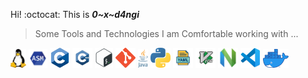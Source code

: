  Hi! :octocat: This is ***0~x~d4ngi***
> Some Tools and Technologies I am Comfortable working with ...
 <p>
 <img  alt="linux" height="30px" src="./media/linux.png"/>
 <img  alt="assembly" height="30px" src="./media/asm.png"/>
    <img  alt="c" height="32px" src="./media/c.png"/>
  <img  alt="c++" height="32px" src="./media/c++.png"/>
  <img  alt="Shell" height="32px" src="./media/shell.png"/>
  <img  alt="Git" height="32px" src="./media/git.png"/>
  <img  alt="java" height="30px" src="./media/java.png"/>
  <img  alt="Python" height="32px" src="./media/python.png"/>
  <img  alt="YAML" height="32px" src="./media/YAML.png"/>
  <img  alt="vim" height="32px" src="./media/vim.png"/>
  <img  alt="Neovim" height="32px" src="./media/neovim.png"/>
  <img  alt="VSCode" height="32px" src="./media/vscode.png"/>
  <img  alt="docker" height="30px" src="./media/docker.png"/>
  
  
</p>